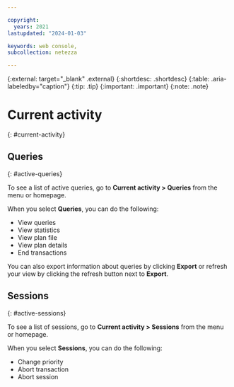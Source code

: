 ```yaml
---

copyright:
  years: 2021
lastupdated: "2024-01-03"

keywords: web console, 
subcollection: netezza

---
```


{:external: target="_blank" .external}
{:shortdesc: .shortdesc}
{:table: .aria-labeledby="caption"}
{:tip: .tip}
{:important: .important}
{:note: .note}

# Current activity
{: #current-activity}

## Queries
{: #active-queries}

To see a list of active queries, go to **Current activity > Queries** from the menu or homepage.

When you select **Queries**, you can do the following:
- View queries
- View statistics
- View plan file
- View plan details
- End transactions

You can also export information about queries by clicking **Export** or refresh your view by clicking the refresh button next to **Export**.


## Sessions
{: #active-sessions}

To see a list of sessions, go to **Current activity > Sessions** from the menu or homepage.

When you select **Sessions**, you can do the following:
- Change priority
- Abort transaction
- Abort session
